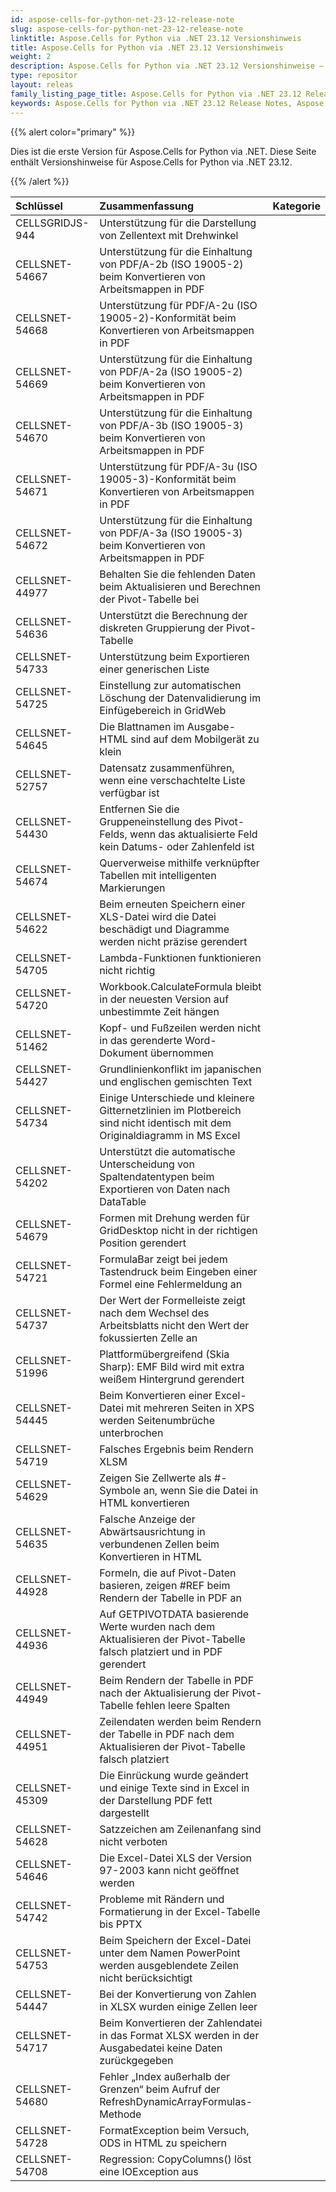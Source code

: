```yaml
---
id: aspose-cells-for-python-net-23-12-release-note
slug: aspose-cells-for-python-net-23-12-release-note
linktitle: Aspose.Cells for Python via .NET 23.12 Versionshinweis
title: Aspose.Cells for Python via .NET 23.12 Versionshinweis
weight: 2
description: Aspose.Cells for Python via .NET 23.12 Versionshinweise – die neuesten Verbesserungen, neuen Funktionen und Korrekturen
type: repositor
layout: releas
family_listing_page_title: Aspose.Cells for Python via .NET 23.12 Release Note
keywords: Aspose.Cells for Python via .NET 23.12 Release Notes, Aspose.Cells for Python via .NET 23.12 updates and fixe
---
```

{{% alert color="primary" %}}

Dies ist die erste Version für Aspose.Cells for Python via .NET.
Diese Seite enthält Versionshinweise für Aspose.Cells for Python via .NET 23.12.

{{% /alert %}}

|**Schlüssel**|**Zusammenfassung**|**Kategorie**|
| :- | :- | :- |
|CELLSGRIDJS-944|Unterstützung für die Darstellung von Zellentext mit Drehwinkel|
|CELLSNET-54667|Unterstützung für die Einhaltung von PDF/A-2b (ISO 19005-2) beim Konvertieren von Arbeitsmappen in PDF|
|CELLSNET-54668|Unterstützung für PDF/A-2u (ISO 19005-2)-Konformität beim Konvertieren von Arbeitsmappen in PDF|
|CELLSNET-54669|Unterstützung für die Einhaltung von PDF/A-2a (ISO 19005-2) beim Konvertieren von Arbeitsmappen in PDF|
|CELLSNET-54670|Unterstützung für die Einhaltung von PDF/A-3b (ISO 19005-3) beim Konvertieren von Arbeitsmappen in PDF|
|CELLSNET-54671|Unterstützung für PDF/A-3u (ISO 19005-3)-Konformität beim Konvertieren von Arbeitsmappen in PDF|
|CELLSNET-54672|Unterstützung für die Einhaltung von PDF/A-3a (ISO 19005-3) beim Konvertieren von Arbeitsmappen in PDF|
|CELLSNET-44977|Behalten Sie die fehlenden Daten beim Aktualisieren und Berechnen der Pivot-Tabelle bei|
|CELLSNET-54636|Unterstützt die Berechnung der diskreten Gruppierung der Pivot-Tabelle|
|CELLSNET-54733|Unterstützung beim Exportieren einer generischen Liste|
|CELLSNET-54725|Einstellung zur automatischen Löschung der Datenvalidierung im Einfügebereich in GridWeb|
|CELLSNET-54645| Die Blattnamen im Ausgabe-HTML sind auf dem Mobilgerät zu klein|
|CELLSNET-52757| Datensatz zusammenführen, wenn eine verschachtelte Liste verfügbar ist|
|CELLSNET-54430|Entfernen Sie die Gruppeneinstellung des Pivot-Felds, wenn das aktualisierte Feld kein Datums- oder Zahlenfeld ist|
|CELLSNET-54674|Querverweise mithilfe verknüpfter Tabellen mit intelligenten Markierungen|
|CELLSNET-54622|Beim erneuten Speichern einer XLS-Datei wird die Datei beschädigt und Diagramme werden nicht präzise gerendert|
|CELLSNET-54705|Lambda-Funktionen funktionieren nicht richtig|
|CELLSNET-54720|Workbook.CalculateFormula bleibt in der neuesten Version auf unbestimmte Zeit hängen|
|CELLSNET-51462|Kopf- und Fußzeilen werden nicht in das gerenderte Word-Dokument übernommen|
|CELLSNET-54427|Grundlinienkonflikt im japanischen und englischen gemischten Text|
|CELLSNET-54734|Einige Unterschiede und kleinere Gitternetzlinien im Plotbereich sind nicht identisch mit dem Originaldiagramm in MS Excel|
|CELLSNET-54202|Unterstützt die automatische Unterscheidung von Spaltendatentypen beim Exportieren von Daten nach DataTable|
|CELLSNET-54679|Formen mit Drehung werden für GridDesktop nicht in der richtigen Position gerendert|
|CELLSNET-54721|FormulaBar zeigt bei jedem Tastendruck beim Eingeben einer Formel eine Fehlermeldung an|
|CELLSNET-54737|Der Wert der Formelleiste zeigt nach dem Wechsel des Arbeitsblatts nicht den Wert der fokussierten Zelle an|
|CELLSNET-51996|Plattformübergreifend (Skia Sharp): EMF Bild wird mit extra weißem Hintergrund gerendert|
|CELLSNET-54445|Beim Konvertieren einer Excel-Datei mit mehreren Seiten in XPS werden Seitenumbrüche unterbrochen|
|CELLSNET-54719|Falsches Ergebnis beim Rendern XLSM|
|CELLSNET-54629|Zeigen Sie Zellwerte als #-Symbole an, wenn Sie die Datei in HTML konvertieren|
|CELLSNET-54635|Falsche Anzeige der Abwärtsausrichtung in verbundenen Zellen beim Konvertieren in HTML|
|CELLSNET-44928|Formeln, die auf Pivot-Daten basieren, zeigen #REF beim Rendern der Tabelle in PDF an|
|CELLSNET-44936|Auf GETPIVOTDATA basierende Werte wurden nach dem Aktualisieren der Pivot-Tabelle falsch platziert und in PDF gerendert|
|CELLSNET-44949|Beim Rendern der Tabelle in PDF nach der Aktualisierung der Pivot-Tabelle fehlen leere Spalten|
|CELLSNET-44951|Zeilendaten werden beim Rendern der Tabelle in PDF nach dem Aktualisieren der Pivot-Tabelle falsch platziert|
|CELLSNET-45309|Die Einrückung wurde geändert und einige Texte sind in Excel in der Darstellung PDF fett dargestellt|
|CELLSNET-54628|Satzzeichen am Zeilenanfang sind nicht verboten|
|CELLSNET-54646| Die Excel-Datei XLS der Version 97-2003 kann nicht geöffnet werden|
|CELLSNET-54742|Probleme mit Rändern und Formatierung in der Excel-Tabelle bis PPTX|
|CELLSNET-54753|Beim Speichern der Excel-Datei unter dem Namen PowerPoint werden ausgeblendete Zeilen nicht berücksichtigt|
|CELLSNET-54447|Bei der Konvertierung von Zahlen in XLSX wurden einige Zellen leer|
|CELLSNET-54717|Beim Konvertieren der Zahlendatei in das Format XLSX werden in der Ausgabedatei keine Daten zurückgegeben|
|CELLSNET-54680|Fehler „Index außerhalb der Grenzen“ beim Aufruf der RefreshDynamicArrayFormulas-Methode|
|CELLSNET-54728|FormatException beim Versuch, ODS in HTML zu speichern|
|CELLSNET-54708|Regression: CopyColumns() löst eine IOException aus|

